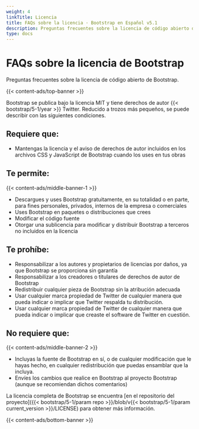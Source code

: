 ```yaml
---
weight: 4
linkTitle: Licencia
title: FAQs sobre la licencia · Bootstrap en Español v5.1
description: Preguntas frecuentes sobre la licencia de código abierto de Bootstrap.
type: docs
---
```


# FAQs sobre la licencia de Bootstrap

Preguntas frecuentes sobre la licencia de código abierto de Bootstrap.

{{< content-ads/top-banner >}}

Bootstrap se publica bajo la licencia MIT y tiene derechos de autor {{< bootstrap/5-1/year >}} Twitter. Reducido a trozos más pequeños, se puede describir con las siguientes condiciones.

## Requiere que:

- Mantengas la licencia y el aviso de derechos de autor incluidos en los archivos CSS y JavaScript de Bootstrap cuando los uses en tus obras

## Te permite:

{{< content-ads/middle-banner-1 >}}

- Descargues y uses Bootstrap gratuitamente, en su totalidad o en parte, para fines personales, privados, internos de la empresa o comerciales
- Uses Bootstrap en paquetes o distribuciones que crees
- Modificar el código fuente
- Otorgar una sublicencia para modificar y distribuir Bootstrap a terceros no incluidos en la licencia

## Te prohíbe:

- Responsabilizar a los autores y propietarios de licencias por daños, ya que Bootstrap se proporciona sin garantía
- Responsabilizar a los creadores o titulares de derechos de autor de Bootstrap
- Redistribuir cualquier pieza de Bootstrap sin la atribución adecuada
- Usar cualquier marca propiedad de Twitter de cualquier manera que pueda indicar o implicar que Twitter respalda tu distribución.
- Usar cualquier marca propiedad de Twitter de cualquier manera que pueda indicar o implicar que creaste el software de Twitter en cuestión.

## No requiere que:

{{< content-ads/middle-banner-2 >}}

- Incluyas la fuente de Bootstrap en sí, o de cualquier modificación que le hayas hecho, en cualquier redistribución que puedas ensamblar que la incluya.
- Envíes los cambios que realice en Bootstrap al proyecto Bootstrap (aunque se recomiendan dichos comentarios)

La licencia completa de Bootstrap se encuentra [en el repositorio del proyecto]({{< bootstrap/5-1/param repo >}}/blob/v{{< bootstrap/5-1/param current_version >}}/LICENSE) para obtener más información.

{{< content-ads/bottom-banner >}}

